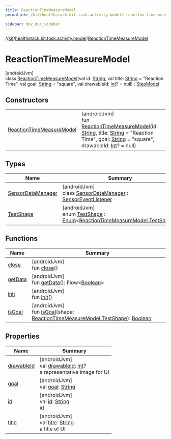 ```yaml
---
title: ReactionTimeMeasureModel
permalink: /kit/healthstack.kit.task.activity.model/-reaction-time-measure-model/index.html

sidebar: dev_doc_sidebar
---
```

//[kit](../../../index.html)/[healthstack.kit.task.activity.model](../index.html)/[ReactionTimeMeasureModel](index.html)



# ReactionTimeMeasureModel



[androidJvm]\
class [ReactionTimeMeasureModel](index.html)(val id: [String](https://kotlinlang.org/api/latest/jvm/stdlib/kotlin/-string/index.html), val title: [String](https://kotlinlang.org/api/latest/jvm/stdlib/kotlin/-string/index.html) = &quot;Reaction Time&quot;, val goal: [String](https://kotlinlang.org/api/latest/jvm/stdlib/kotlin/-string/index.html) = &quot;square&quot;, val drawableId: [Int](https://kotlinlang.org/api/latest/jvm/stdlib/kotlin/-int/index.html)? = null) : [StepModel](../../healthstack.kit.task.base/-step-model/index.html)



## Constructors


| | |
|---|---|
| [ReactionTimeMeasureModel](-reaction-time-measure-model.html) | [androidJvm]<br>fun [ReactionTimeMeasureModel](-reaction-time-measure-model.html)(id: [String](https://kotlinlang.org/api/latest/jvm/stdlib/kotlin/-string/index.html), title: [String](https://kotlinlang.org/api/latest/jvm/stdlib/kotlin/-string/index.html) = &quot;Reaction Time&quot;, goal: [String](https://kotlinlang.org/api/latest/jvm/stdlib/kotlin/-string/index.html) = &quot;square&quot;, drawableId: [Int](https://kotlinlang.org/api/latest/jvm/stdlib/kotlin/-int/index.html)? = null) |


## Types


| Name | Summary |
|---|---|
| [SensorDataManager](-sensor-data-manager/index.html) | [androidJvm]<br>class [SensorDataManager](-sensor-data-manager/index.html) : [SensorEventListener](https://developer.android.com/reference/kotlin/android/hardware/SensorEventListener.html) |
| [TestShape](-test-shape/index.html) | [androidJvm]<br>enum [TestShape](-test-shape/index.html) : [Enum](https://kotlinlang.org/api/latest/jvm/stdlib/kotlin/-enum/index.html)&lt;[ReactionTimeMeasureModel.TestShape](-test-shape/index.html)&gt; |


## Functions


| Name | Summary |
|---|---|
| [close](close.html) | [androidJvm]<br>fun [close](close.html)() |
| [getData](get-data.html) | [androidJvm]<br>fun [getData](get-data.html)(): Flow&lt;[Boolean](https://kotlinlang.org/api/latest/jvm/stdlib/kotlin/-boolean/index.html)&gt; |
| [init](init.html) | [androidJvm]<br>fun [init](init.html)() |
| [isGoal](is-goal.html) | [androidJvm]<br>fun [isGoal](is-goal.html)(shape: [ReactionTimeMeasureModel.TestShape](-test-shape/index.html)): [Boolean](https://kotlinlang.org/api/latest/jvm/stdlib/kotlin/-boolean/index.html) |


## Properties


| Name | Summary |
|---|---|
| [drawableId](../../healthstack.kit.task.base/-step-model/drawable-id.html) | [androidJvm]<br>val [drawableId](../../healthstack.kit.task.base/-step-model/drawable-id.html): [Int](https://kotlinlang.org/api/latest/jvm/stdlib/kotlin/-int/index.html)?<br>a representative image for UI |
| [goal](goal.html) | [androidJvm]<br>val [goal](goal.html): [String](https://kotlinlang.org/api/latest/jvm/stdlib/kotlin/-string/index.html) |
| [id](../../healthstack.kit.task.base/-step-model/id.html) | [androidJvm]<br>val [id](../../healthstack.kit.task.base/-step-model/id.html): [String](https://kotlinlang.org/api/latest/jvm/stdlib/kotlin/-string/index.html)<br>id |
| [title](../../healthstack.kit.task.base/-step-model/title.html) | [androidJvm]<br>val [title](../../healthstack.kit.task.base/-step-model/title.html): [String](https://kotlinlang.org/api/latest/jvm/stdlib/kotlin/-string/index.html)<br>a title of UI |

